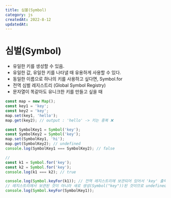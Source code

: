 ```yaml
---
title: 심볼(Symbol)
category: js
createdAt: 2022-8-12
updatedAt:
---
```


# 심벌(Symbol)

- 유일한 키를 생성할 수 있음.
- 유일한 값, 유일한 키를 나타낼 때 유용하게 사용할 수 있다.
- 동일한 이름으로 하나의 키를 사용하고 싶다면, Symbol.for
- 전역 심벌 레지스트리 (Global Symbol Registry)
- 문자열이 똑같아도 유니크한 키를 만들고 싶을 때

```javascript
const map = new Map();
const key1 = 'key';
const key2 = 'key';
map.set(key1, 'hello');
map.get(key2); // output : 'hello' -> 키는 중복 ❌

const SymbolKey1 = Symbol('key');
const SymbolKey2 = Symbol('key');
map.set(SymbolKey1, 'hi');
map.get(SymbolKey2); // undefined
console.log(SymbolKey1 === SymbolKey2); // false

//
const k1 = Symbol.for('key');
const k2 = Symbol.for('key');
console.log(k1 === k2); // true

console.log(Symbol.keyFor(k1)); // 전역 레지스트리에 보관되어 있어서 'key' 출력된다.
// 레지스트리에서 보관된 것이 아니라 새로 생성(Symbol("key"))된 것이므로 undefined가된다.
console.log(Symbol.keyFor(SymbolKey1));
```
